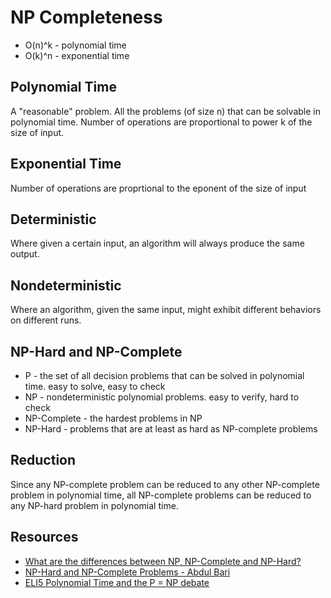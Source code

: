 # NP Completeness

-   O(n)^k - polynomial time
-   O(k)^n - exponential time

## Polynomial Time

A "reasonable" problem. All the problems (of size n) that can be solvable in polynomial time. Number of operations are proportional to power k of the size of input.

## Exponential Time

Number of operations are proprtional to the eponent of the size of input

## Deterministic

Where given a certain input, an algorithm will always produce the same output.

## Nondeterministic

Where an algorithm, given the same input, might exhibit different behaviors on different runs.

## NP-Hard and NP-Complete

-   P - the set of all decision problems that can be solved in polynomial time. easy to solve, easy to check
-   NP - nondeterministic polynomial problems. easy to verify, hard to check
-   NP-Complete - the hardest problems in NP
-   NP-Hard - problems that are at least as hard as NP-complete problems

## Reduction

Since any NP-complete problem can be reduced to any other NP-complete problem in polynomial time, all NP-complete problems can be reduced to any NP-hard problem in polynomial time.

## Resources

-   [What are the differences between NP, NP-Complete and NP-Hard?](https://stackoverflow.com/questions/1857244/what-are-the-differences-between-np-np-complete-and-np-hard)
-   [NP-Hard and NP-Complete Problems - Abdul Bari](https://www.youtube.com/watch?v=e2cF8a5aAhE&t=378s)
-   [ELI5 Polynomial Time and the P = NP debate](https://www.reddit.com/r/explainlikeimfive/comments/qp3ru/eli5_polynomial_time_and_the_p_np_debate/)
